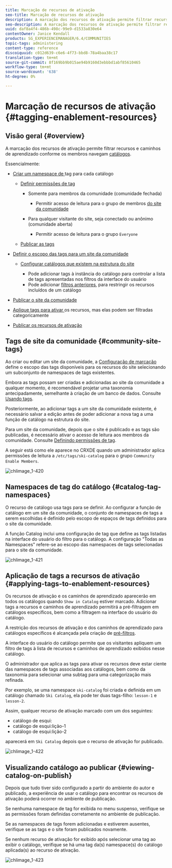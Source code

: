 ```yaml
---
title: Marcação de recursos de ativação
seo-title: Marcação de recursos de ativação
description: A marcação dos recursos de ativação permite filtrar recursos e caminhos de aprendizado à medida que os membros navegam em catálogos
seo-description: A marcação dos recursos de ativação permite filtrar recursos e caminhos de aprendizado à medida que os membros navegam em catálogos
uuid: daf8a4f4-486b-498c-99e9-d1533a830e64
contentOwner: Janice Kendall
products: SG_EXPERIENCEMANAGER/6.4/COMMUNITIES
topic-tags: administering
content-type: reference
discoiquuid: c012d639-c6e6-4f73-bbd8-78a4baa38c17
translation-type: tm+mt
source-git-commit: 8f169bb9b015ae94b9160d3ebbbd1abf85610465
workflow-type: tm+mt
source-wordcount: '638'
ht-degree: 0%

---
```



# Marcação de recursos de ativação {#tagging-enablement-resources}

## Visão geral {#overview}

A marcação dos recursos de ativação permite filtrar recursos e caminhos de aprendizado conforme os membros navegam [catálogos](functions.md#catalog-function).

Essencialmente:

* [Criar um namespace de ](../../help/sites-administering/tags.md#creating-a-namespace) tag para cada catálogo

   * [Definir permissões de tag](../../help/sites-administering/tags.md#setting-tag-permissions)

      * Somente para membros da comunidade (comunidade fechada)

         * Permitir acesso de leitura para o grupo de membros [do site da comunidade](users.md#publish-group-roles)
      * Para qualquer visitante do site, seja conectado ou anônimo (comunidade aberta)

         * Permitir acesso de leitura para o grupo `Everyone`
   * [Publicar as tags](../../help/sites-administering/tags.md#publishing-tags)



* [Definir o escopo das tags para um site da comunidade](sites-console.md#tagging)

   * [Configurar catálogos que existem na estrutura do site](functions.md#catalog-function)

      * Pode adicionar tags à instância do catálogo para controlar a lista de tags apresentadas nos filtros da interface do usuário
      * Pode adicionar [filtros anteriores](catalog-developer-essentials.md#pre-filters), para restringir os recursos incluídos de um catálogo

* [Publicar o site da comunidade](sites-console.md#publishing-the-site)
* [Aplique tags para ativar ](resources.md#create-a-resource) os recursos, mas elas podem ser filtradas categoricamente
* [Publicar os recursos de ativação](resources.md#publish)

## Tags de site da comunidade {#community-site-tags}

Ao criar ou editar um site da comunidade, a [Configuração de marcação](sites-console.md#tagging) define o escopo das tags disponíveis para os recursos do site selecionando um subconjunto de namespaces de tags existentes.

Embora as tags possam ser criadas e adicionadas ao site da comunidade a qualquer momento, é recomendável projetar uma taxonomia antecipadamente, semelhante à criação de um banco de dados. Consulte [Usando tags](../../help/sites-authoring/tags.md).

Posteriormente, ao adicionar tags a um site da comunidade existente, é necessário salvar a edição antes de poder adicionar a nova tag a uma função de catálogo na estrutura do site.

Para um site da comunidade, depois que o site é publicado e as tags são publicadas, é necessário ativar o acesso de leitura aos membros da comunidade. Consulte [Definindo permissões de tag](../../help/sites-administering/tags.md#setting-tag-permissions).

A seguir está como ele aparece no CRXDE quando um administrador aplica permissões de leitura a `/etc/tags/ski-catalog` para o grupo `Community Enable Members`.

![chlimage_1-420](assets/chlimage_1-420.png)

## Namespaces de tag do catálogo {#catalog-tag-namespaces}

O recurso de catálogo usa tags para se definir. Ao configurar a função de catálogo em um site da comunidade, o conjunto de namespaces de tags a serem escolhidas é definido pelo escopo de espaços de tags definidos para o site da comunidade.

A função Catalog inclui uma configuração de tag que define as tags listadas na interface do usuário do filtro para o catálogo. A configuração &quot;Todas as Namespaces&quot; refere-se ao escopo das namespaces de tags selecionadas para o site da comunidade.

![chlimage_1-421](assets/chlimage_1-421.png)

## Aplicação de tags a recursos de ativação {#applying-tags-to-enablement-resources}

Os recursos de ativação e os caminhos de aprendizado aparecerão em todos os catálogos quando `Show in Catalog` estiver marcado. Adicionar tags a recursos e caminhos de aprendizado permitirá a pré-filtragem em catálogos específicos, bem como a filtragem na interface do usuário do catálogo.

A restrição dos recursos de ativação e dos caminhos de aprendizado para catálogos específicos é alcançada pela criação de [pré-filtros](catalog-developer-essentials.md#pre-filters).

A interface do usuário do catálogo permite que os visitantes apliquem um filtro de tags à lista de recursos e caminhos de aprendizado exibidos nesse catálogo.

O administrador que aplica as tags para ativar os recursos deve estar ciente das namespaces de tags associadas aos catálogos, bem como da taxonomia para selecionar uma subtag para uma categorização mais refinada.

Por exemplo, se uma namespace `ski-catalog` foi criada e definida em um catálogo chamado `Ski Catalog`, ela pode ter duas tags-filho: `lesson-1` e `lesson-2`.

Assim, qualquer recurso de ativação marcado com um dos seguintes:

* catálogo de esqui:
* catálogo de esqui:lição-1
* catálogo de esqui:lição-2

aparecerá em `Ski Catalog` depois que o recurso de ativação for publicado.

![chlimage_1-422](assets/chlimage_1-422.png)

## Visualizando catálogo ao publicar {#viewing-catalog-on-publish}

Depois que tudo tiver sido configurado a partir do ambiente do autor e publicado, a experiência de usar o catálogo para encontrar os recursos de ativação poderá ocorrer no ambiente de publicação.

Se nenhuma namespace de tag for exibida no menu suspenso, verifique se as permissões foram definidas corretamente no ambiente de publicação.

Se as namespaces de tags forem adicionadas e estiverem ausentes, verifique se as tags e o site foram publicados novamente.

Se nenhum recurso de ativação for exibido após selecionar uma tag ao exibir o catálogo, verifique se há uma tag da(s) namespace(s) do catálogo aplicada(s) ao recurso de ativação.

![chlimage_1-423](assets/chlimage_1-423.png)

